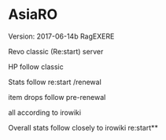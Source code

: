 AsiaRO
=======


Version: 2017-06-14b RagEXERE

Revo classic (Re:start) server

HP follow classic

Stats follow re:start /renewal

item drops follow pre-renewal 

all according to irowiki

Overall stats follow closely to irowiki re:start**



